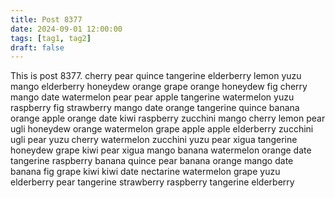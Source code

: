 ```yaml
---
title: Post 8377
date: 2024-09-01 12:00:00
tags: [tag1, tag2]
draft: false
---
```

This is post 8377.
cherry
pear
quince
tangerine
elderberry
lemon
yuzu
mango
elderberry
honeydew
orange
grape
orange
honeydew
fig
cherry
mango
date
watermelon
pear
pear
apple
tangerine
watermelon
yuzu
raspberry
fig
strawberry
mango
date
orange
tangerine
quince
banana
orange
apple
orange
date
kiwi
raspberry
zucchini
mango
cherry
lemon
pear
ugli
honeydew
orange
watermelon
grape
apple
apple
elderberry
zucchini
ugli
pear
yuzu
cherry
watermelon
zucchini
yuzu
pear
xigua
tangerine
honeydew
grape
kiwi
pear
xigua
mango
banana
watermelon
orange
date
tangerine
raspberry
banana
quince
pear
banana
orange
mango
date
banana
fig
grape
kiwi
kiwi
date
nectarine
watermelon
grape
yuzu
elderberry
pear
tangerine
strawberry
raspberry
tangerine
elderberry

